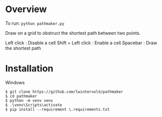 # Overview

To run:
`python pathmaker.py`

Draw on a grid to obstruct the shortest path between two points.

Left click					: Disable a cell
Shift + Left click	:	Enable a cell
Spacebar						: Draw the shortest path

# Installation

Windows
```
$ git clone https://github.com/lwintervold/pathmaker
$ cd pathmaker
$ python -m venv venv
$ .\venv\Scripts\activate
$ pip install --requirement \.requirements.txt
```